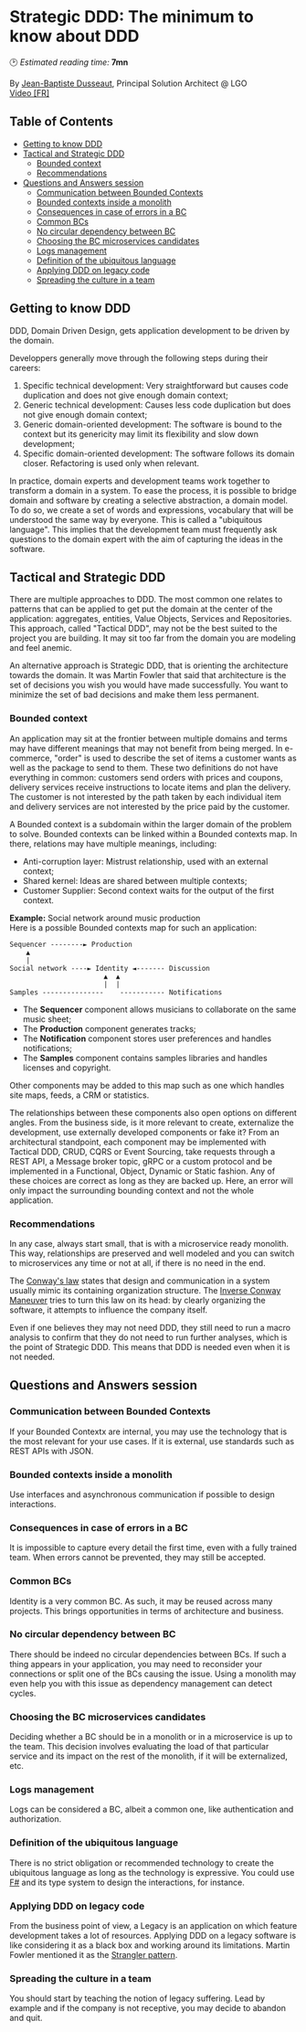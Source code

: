 # Strategic DDD: The minimum to know about DDD
🕑 *Estimated reading time:* **7mn**

By [Jean-Baptiste Dusseaut](https://twitter.com/bodysplash), Principal Solution Architect @ LGO  
[Video \[FR\]](https://vimeo.com/340070507)

## Table of Contents
  * [Getting to know DDD](#getting-to-know-ddd)
  * [Tactical and Strategic DDD](#tactical-and-strategic-ddd)
    + [Bounded context](#bounded-context)
    + [Recommendations](#recommendations)
  * [Questions and Answers session](#questions-and-answers-session)
    + [Communication between Bounded Contexts](#communication-between-bounded-contexts)
    + [Bounded contexts inside a monolith](#bounded-contexts-inside-a-monolith)
    + [Consequences in case of errors in a BC](#consequences-in-case-of-errors-in-a-bc)
    + [Common BCs](#common-bcs)
    + [No circular dependency between BC](#no-circular-dependency-between-bc)
    + [Choosing the BC microservices candidates](#choosing-the-bc-microservices-candidates)
    + [Logs management](#logs-management)
    + [Definition of the ubiquitous language](#definition-of-the-ubiquitous-language)
    + [Applying DDD on legacy code](#applying-ddd-on-legacy-code)
    + [Spreading the culture in a team](#spreading-the-culture-in-a-team)

## Getting to know DDD

DDD, Domain Driven Design, gets application development to be driven by the domain.

Developpers generally move through the following steps during their careers:
1. Specific technical development: Very straightforward but causes code duplication and does not give enough domain context;
2. Generic technical development: Causes less code duplication but does not give enough domain context;
3. Generic domain-oriented development: The software is bound to the context but its genericity may limit its flexibility and slow down development;
4. Specific domain-oriented development: The software follows its domain closer. Refactoring is used only when relevant.

In practice, domain experts and development teams work together to transform a domain in a system. To ease the process, it is possible to bridge domain and software by creating a selective abstraction, a domain model. To do so, we create a set of words and expressions, vocabulary that will be understood the same way by everyone. This is called a "ubiquitous language". This implies that the development team must frequently ask questions to the domain expert with the aim of capturing the ideas in the software.

## Tactical and Strategic DDD

There are multiple approaches to DDD. The most common one relates to patterns that can be applied to get put the domain at the center of the application: aggregates, entities, Value Objects, Services and Repositories. This approach, called "Tactical DDD", may not be the best suited to the project you are building. It may sit too far from the domain you are modeling and feel anemic.

An alternative approach is Strategic DDD, that is orienting the architecture towards the domain. It was Martin Fowler that said that architecture is the set of decisions you wish you would have made successfully. You want to minimize the set of bad decisions and make them less permanent.

### Bounded context

An application may sit at the frontier between multiple domains and terms may have different meanings that may not benefit from being merged. In e-commerce, "order" is used to describe the set of items a customer wants as well as the package to send to them. These two definitions do not have everything in common: customers send orders with prices and coupons, delivery services receive instructions to locate items and plan the delivery. The customer is not interested by the path taken by each individual item and delivery services are not interested by the price paid by the customer.

A Bounded context is a subdomain within the larger domain of the problem to solve. Bounded contexts can be linked within a Bounded contexts map. In there, relations may have multiple meanings, including:
- Anti-corruption layer: Mistrust relationship, used with an external context;
- Shared kernel: Ideas are shared between multiple contexts;
- Customer Supplier: Second context waits for the output of the first context.

**Example:** Social network around music production  
Here is a possible Bounded contexts map for such an application:
```
Sequencer --------► Production
    ▲
    |
Social network ----► Identity ◄------- Discussion
                       ▲  ▲
                       |  |
Samples ---------------    ----------- Notifications
```

- The **Sequencer** component allows musicians to collaborate on the same music sheet;
- The **Production** component generates tracks;
- The **Notification** component stores user preferences and handles notifications;
- The **Samples** component contains samples libraries and handles licenses and copyright.

Other components may be added to this map such as one which handles site maps, feeds, a CRM or statistics.

The relationships between these components also open options on different angles. From the business side, is it more relevant to create, externalize the development, use externally developed components or fake it? From an architectural standpoint, each component may be implemented with Tactical DDD, CRUD, CQRS or Event Sourcing, take requests through a REST API, a Message broker topic, gRPC or a custom protocol and be implemented in a Functional, Object, Dynamic or Static fashion. Any of these choices are correct as long as they are backed up. Here, an error will only impact the surrounding bounding context and not the whole application.

### Recommendations

In any case, always start small, that is with a microservice ready monolith. This way, relationships are preserved and well modeled and you can switch to microservices any time or not at all, if there is no need in the end.

The [Conway's law](https://en.wikipedia.org/wiki/Conway%27s_law) states that design and communication in a system usually mimic its containing organization structure. The [Inverse Conway Maneuver](http://betica.com/blog/2016/06/17/transform-your-organization-with-the-inverse-conway-maneuver/) tries to turn this law on its head: by clearly organizing the software, it attempts to influence the company itself.

Even if one believes they may not need DDD, they still need to run a macro analysis to confirm that they do not need to run further analyses, which is the point of Strategic DDD. This means that DDD is needed even when it is not needed.

## Questions and Answers session

### Communication between Bounded Contexts
If your Bounded Contextx are internal, you may use the technology that is the most relevant for your use cases. If it is external, use standards such as REST APIs with JSON.

### Bounded contexts inside a monolith
Use interfaces and asynchronous communication if possible to design interactions.

### Consequences in case of errors in a BC
It is impossible to capture every detail the first time, even with a fully trained team. When errors cannot be prevented, they may still be accepted.

### Common BCs
Identity is a very common BC. As such, it may be reused across many projects. This brings opportunities in terms of architecture and business.

### No circular dependency between BC
There should be indeed no circular dependencies between BCs. If such a thing appears in your application, you may need to reconsider your connections or split one of the BCs causing the issue. Using a monolith may even help you with this issue as dependency management can detect cycles.

### Choosing the BC microservices candidates
Deciding whether a BC should be in a monolith or in a microservice is up to the team. This decision involves evaluating the load of that particular service and its impact on the rest of the monolith, if it will be externalized, etc.

### Logs management
Logs can be considered a BC, albeit a common one, like authentication and authorization.

### Definition of the ubiquitous language
There is no strict obligation or recommended technology to create the ubiquitous language as long as the technology is expressive. You could use [F#](https://fsharp.org) and its type system to design the interactions, for instance.

### Applying DDD on legacy code
From the business point of view, a Legacy is an application on which feature development takes a lot of resources. Applying DDD on a legacy software is like considering it as a black box and working around its limitations. Martin Fowler mentioned it as the [Strangler pattern](https://martinfowler.com/bliki/StranglerFigApplication.html).

### Spreading the culture in a team
You should start by teaching the notion of legacy suffering. Lead by example and if the company is not receptive, you may decide to abandon and quit.